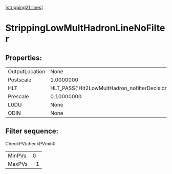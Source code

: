 [[stripping21 lines]](./stripping21-index)

# StrippingLowMultHadronLineNoFilter

## Properties:

|                |                                                |
|----------------|------------------------------------------------|
| OutputLocation | None                                           |
| Postscale      | 1.0000000                                      |
| HLT            | HLT_PASS('Hlt2LowMultHadron_nofilterDecision') |
| Prescale       | 0.10000000                                     |
| L0DU           | None                                           |
| ODIN           | None                                           |

## Filter sequence:

CheckPV/checkPVmin0

|        |     |
|--------|-----|
| MinPVs | 0   |
| MaxPVs | -1  |
